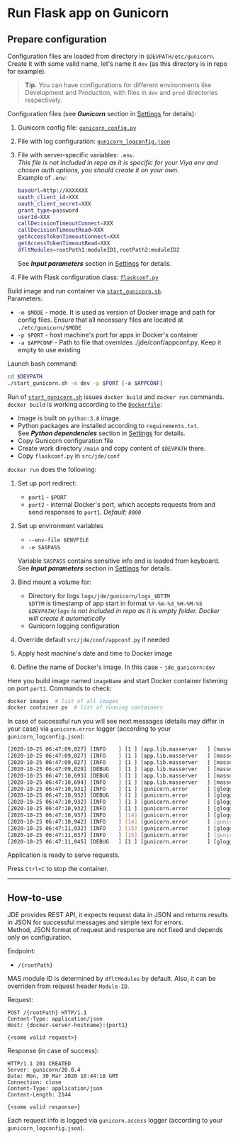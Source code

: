 # Run Flask app on Gunicorn

## Prepare configuration

Configuration files are loaded from directory in `$DEVPATH/etc/gunicorn`. Create it with some valid name, let's name it `dev` (as this directory is in repo for example).
> **Tip.** You can have configurations for different environments like Development and Production, with files in `dev` and `prod` directories respectively.

Configuration files (see ***Gunicorn*** section in [Settings](docs/SETTINGS.md) for details):

1. Gunicorn config file: [`gunicorn_config.py`](etc/gunicorn/dev/gunicorn_config.py) 
1. File with log configuration: [`gunicorn_logconfig.json`](etc/gunicorn/dev/gunicorn_logconfig.json) 
1. File with server-specific variables: `.env`.  
    *This file is not included in repo as it is specific for your Viya env and chosen auth options, you should create it on your own.*  
    Example of `.env`:

    ```bash
    baseUrl=http://XXXXXXX
    oauth_client_id=XXX
    oauth_client_secret=XXX
    grant_type=password
    userId=XXX
    callDecisionTimeoutConnect=XXX
    callDecisionTimeoutRead=XXX
    getAccessTokenTimeoutConnect=XXX
    getAccessTokenTimeoutRead=XXX
    dfltModules=rootPath1:moduleID1,rootPath2:moduleID2
    ```

    See ***Input parameters*** section in [Settings](docs/SETTINGS.md) for details.
1. File with Flask configuration class: [`flaskconf.py`](etc/gunicorn/dev/flaskconf.py)

Build image and run container via [`start_gunicorn.sh`](start_gunicorn.sh).  
Parameters:

* `-m $MODE` - mode. It is used as version of Docker image and path for config files. Ensure that all necessary files are located at `./etc/gunicorn/$MODE`
* `-p $PORT` - host machine's port for apps in Docker's container
* `-a $APPCONF` - Path to file that overrides ./jde/conf/appconf.py. Keep it empty to use existing

Launch bash command:  

```bash
cd $DEVPATH
./start_gunicorn.sh -m dev -p $PORT [-a $APPCONF]
```

Run of [`start_gunicorn.sh`](start_gunicorn.sh) issues `docker build` and `docker run` commands.  
`docker build` is working according to the [`Dockerfile`](etc/gunicorn/Dockerfile):

* Image is built on `python:3.8` image.
* Python packages are installed according to `requirements.txt`.  
See ***Python dependencies*** section in [Settings](docs/SETTINGS.md) for details.
* Copy Gunicorn configuration file
* Create work directory `/main` and copy content of `$DEVPATH` there.
* Copy `flaskconf.py` in `src/jde/conf`

`docker run` does the following:

1. Set up port redirect:
    * `port1` - `$PORT`
    * `port2` - internal Docker's port, which accepts requests from and send responses to `port1`. *Default: `8000`*
1. Set up environment variables  
    * `--env-file $ENVFILE` 
    * `-e SASPASS`

    Variable `SASPASS` contains sensitive info and is loaded from keyboard.  
    See ***Input parameters*** section in [Settings](docs/SETTINGS.md) for details.
1. Bind mount a volume for:
    * Directory for logs `logs/jde/gunicorn/logs_$DTTM`  
        `$DTTM` is timestamp of app start in format `%Y-%m-%d_%H-%M-%S`  
        *`$DEVPATH/logs` is not included in repo as it is empty folder. Docker will create it automatically*
    * Gunicorn logging configuration
1. Override default `src/jde/conf/appconf.py` if needed
1. Apply host machine's date and time to Docker image
1. Define the name of Docker's image. In this case - `jde_gunicorn:dev`

Here you build image named `imageName` and start Docker container listening on port `port1`.
Commands to check:  

```bash
docker images  # list of all images
docker container ps  # list of running containers
```

In case of successful run you will see next messages (details may differ in your case) via `gunicorn.error` logger (according to your `gunicorn_logconfig.json`):
```bash
[2020-10-25 06:47:09,027] [INFO    ] [1 ] [app.lib.masserver   ] [masserver ] Server instance initialization is successful
[2020-10-25 06:47:09,027] [INFO    ] [1 ] [app.lib.masserver   ] [masserver ] Retrieving access token...
[2020-10-25 06:47:09,027] [INFO    ] [1 ] [app.lib.masserver   ] [masserver ] Use initial authConf
[2020-10-25 06:47:09,028] [DEBUG   ] [1 ] [app.lib.masserver   ] [masserver ] Sending POST request to SAS...
[2020-10-25 06:47:10,693] [DEBUG   ] [1 ] [app.lib.masserver   ] [masserver ] SAS response status code: 200. Time: 1665.782ms
[2020-10-25 06:47:10,694] [INFO    ] [1 ] [app.lib.masserver   ] [masserver ] Identity checked
[2020-10-25 06:47:10,931] [INFO    ] [1 ] [gunicorn.error      ] [glogging  ] Starting gunicorn 20.0.4
[2020-10-25 06:47:10,932] [DEBUG   ] [1 ] [gunicorn.error      ] [glogging  ] Arbiter booted
[2020-10-25 06:47:10,932] [INFO    ] [1 ] [gunicorn.error      ] [glogging  ] Listening at: http://0.0.0.0:8000 (1)
[2020-10-25 06:47:10,932] [INFO    ] [1 ] [gunicorn.error      ] [glogging  ] Using worker: sync
[2020-10-25 06:47:10,937] [INFO    ] [14] [gunicorn.error      ] [glogging  ] Booting worker with pid: 14
[2020-10-25 06:47:10,942] [INFO    ] [14] [gunicorn.error      ] [gunicorn_config] <Worker 14> is ready to serve requests
[2020-10-25 06:47:11,032] [INFO    ] [15] [gunicorn.error      ] [glogging  ] Booting worker with pid: 15
[2020-10-25 06:47:11,037] [INFO    ] [15] [gunicorn.error      ] [gunicorn_config] <Worker 15> is ready to serve requests
[2020-10-25 06:47:11,045] [DEBUG   ] [1 ] [gunicorn.error      ] [glogging  ] 2 workers
```

Application is ready to serve requests.

Press `Ctrl+C` to stop the container.

---

## How-to-use

JDE provides REST API, it expects request data in JSON and returns results in JSON for successful messages and simple text for errors.  
Method, JSON format of request and response are not fixed and depends only on configuration.

Endpoint:
* `/{rootPath}`

MAS module ID is determined by `dfltModules` by default. Also, it can be overriden from request header `Module-ID`.

Request:

```http
POST /{rootPath} HTTP/1.1
Content-Type: application/json
Host: {docker-server-hostname}:{port1}

{<some valid request>}
```

Response (in case of success):

```http
HTTP/1.1 201 CREATED
Server: gunicorn/20.0.4
Date: Mon, 30 Mar 2020 10:44:18 GMT
Connection: close
Content-Type: application/json
Content-Length: 2144

{<some valid response>}
```

Each request info is logged via `gunicorn.access` logger (according to your `gunicorn_logconfig.json`).
